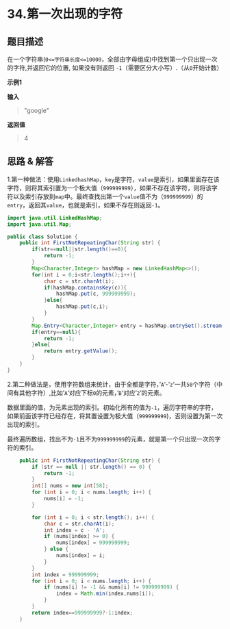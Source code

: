 # 34.第一次出现的字符

## 题目描述
在一个字符串(`0<=字符串长度<=10000`，全部由字母组成)中找到第一个只出现一次的字符,并返回它的位置, 如果没有则返回 `-1`（需要区分大小写）.（从`0`开始计数）

**示例1**

**输入**
> "google"

**返回值**
> 4

## 思路 & 解答
1.第一种做法：使用`LinkedhashMap`，`key`是字符，`value`是索引，如果里面存在该字符，则将其索引置为一个极大值（`999999999`），如果不存在该字符，则将该字符以及索引存放到`map`中。最终查找出第一个`value`值不为（`999999999`）的`entry`，返回其`value`，也就是索引，如果不存在则返回`-1`。

```java
import java.util.LinkedHashMap;
import java.util.Map;

public class Solution {
    public int FirstNotRepeatingChar(String str) {
        if(str==null||str.length()==0){
            return -1;
        }
        Map<Character,Integer> hashMap = new LinkedHashMap<>();
        for(int i = 0;i<str.length();i++){
            char c = str.charAt(i);
            if(hashMap.containsKey(c)){
                hashMap.put(c, 999999999);
            }else{
                hashMap.put(c,i);
            }
        }
        Map.Entry<Character,Integer> entry = hashMap.entrySet().stream().filter(e->e.getValue()!=999999999).findFirst().orElse(null);
        if(entry==null){
            return -1;
        }else{
            return entry.getValue();
        }
    }
}
```

2.第二种做法是，使用字符数组来统计，由于全都是字符，’`A`‘-’`z`‘一共`58`个字符（中间有其他字符）,比如’`A`‘对应下标`0`的元素，’`B`‘对应’`2`‘的元素。

数据里面的值，为元素出现的索引。初始化所有的值为`-1`，遍历字符串的字符，如果前面该字符已经存在，将其置设置为极大值（`999999999`)，否则设置为第一次出现的索引。

最终遍历数组，找出不为`-1`且不为`999999999`的元素，就是第一个只出现一次的字符的索引。

```java
    public int FirstNotRepeatingChar(String str) {
        if (str == null || str.length() == 0) {
            return -1;
        }
        int[] nums = new int[58];
        for (int i = 0; i < nums.length; i++) {
            nums[i] = -1;
        }

        for (int i = 0; i < str.length(); i++) {
            char c = str.charAt(i);
            int index = c - 'A';
            if (nums[index] >= 0) {
                nums[index] = 999999999;
            } else {
                nums[index] = i;
            }
        }
        int index = 999999999;
        for (int i = 0; i < nums.length; i++) {
            if (nums[i] != -1 && nums[i] != 999999999) {
                index = Math.min(index,nums[i]);
            }
        }
        return index==999999999?-1:index;
    }
```
